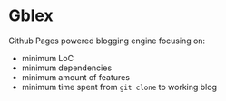 # Gblex

Github Pages powered blogging engine focusing on:
* minimum LoC
* minimum dependencies
* minimum amount of features
* minimum time spent from `git clone` to working blog
